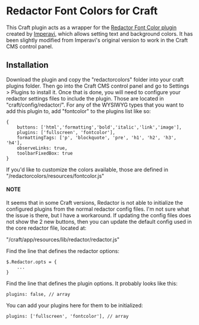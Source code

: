 # Redactor Font Colors for Craft

This Craft plugin acts as a wrapper for the [Redactor Font Color plugin](http://imperavi.com/redactor/plugins/font-color/) created by [Imperavi](http://imperavi.com), which allows setting text and background colors. It has been slightly modified from Imperavi's original version to work in the Craft CMS control panel.

## Installation

Download the plugin and copy the "redactorcolors" folder into your craft plugins folder. Then go into the Craft CMS control panel and go to Settings > Plugins to install it. Once that is done, you will need to configure your redactor settings files to include the plugin. Those are located in "craft/config/redactor/". For any of the WYSIWYG types that you want to add this plugin to, add "fontcolor" to the plugins list like so:

```
{
	buttons: ['html','formatting','bold','italic','link','image'],
	plugins: ['fullscreen', 'fontcolor'],
    formattingTags: ['p', 'blockquote', 'pre', 'h1', 'h2', 'h3', 'h4'],
    observeLinks: true,
	toolbarFixedBox: true
}
```

If you'd like to customize the colors available, those are defined in "/redactorcolors/resources/fontcolor.js"

#### NOTE

It seems that in some Craft versions, Redactor is not able to initialize the configured plugins from the normal redactor config files. I'm not sure what the issue is there, but I have a workaround. If updating the config files does not show the 2 new buttons, then you can update the default config used in the core redactor file, located at:

"/craft/app/resources/lib/redactor/redactor.js"

Find the line that defines the redactor options:

```
$.Redactor.opts = {
	...
}
```

Find the line that defines the plugin options. It probably looks like this:

```
plugins: false, // array
```

You can add your plugins here for them to be initialized:

```
plugins: ['fullscreen', 'fontcolor'], // array
```